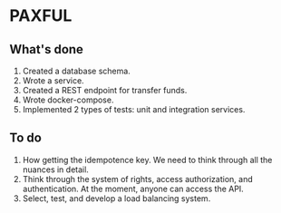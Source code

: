 # PAXFUL

## What's done
1. Created a database schema.
2. Wrote a service.
3. Created a REST endpoint for transfer funds.
4. Wrote docker-compose.
5. Implemented 2 types of tests: unit and integration services.


## To do
1. How getting the idempotence key. We need to think through all the nuances in detail.
2. Think through the system of rights, access authorization, and authentication. At the moment, anyone can access the API.
3. Select, test, and develop a load balancing system.